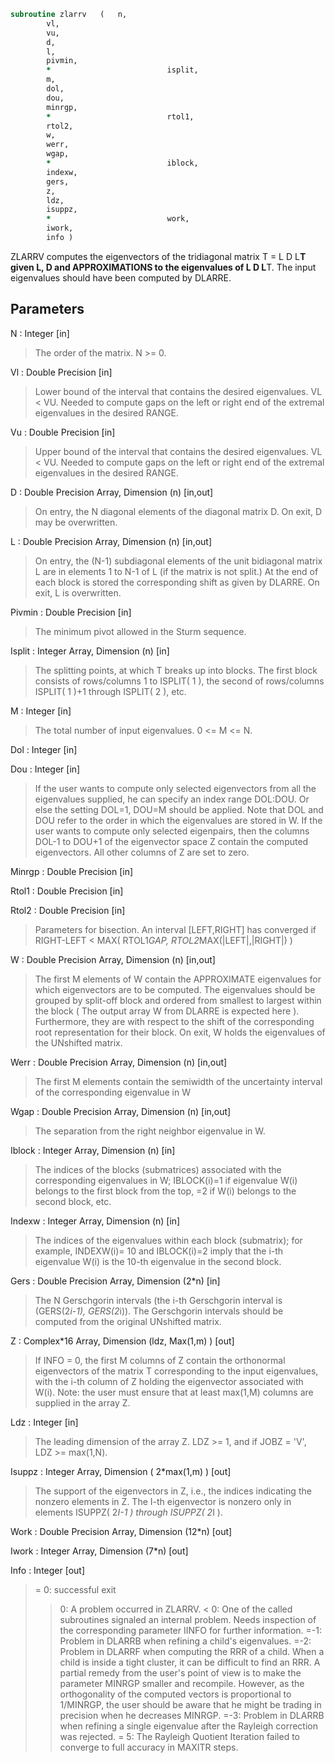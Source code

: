 ```fortran
subroutine zlarrv	(	n,
		vl,
		vu,
		d,
		l,
		pivmin,
		*                          isplit,
		m,
		dol,
		dou,
		minrgp,
		*                          rtol1,
		rtol2,
		w,
		werr,
		wgap,
		*                          iblock,
		indexw,
		gers,
		z,
		ldz,
		isuppz,
		*                          work,
		iwork,
		info )
```

 ZLARRV computes the eigenvectors of the tridiagonal matrix
 T = L D L**T given L, D and APPROXIMATIONS to the eigenvalues of L D L**T.
 The input eigenvalues should have been computed by DLARRE.

## Parameters
N : Integer [in]
> The order of the matrix.  N >= 0.

Vl : Double Precision [in]
> Lower bound of the interval that contains the desired
> eigenvalues. VL < VU. Needed to compute gaps on the left or right
> end of the extremal eigenvalues in the desired RANGE.

Vu : Double Precision [in]
> Upper bound of the interval that contains the desired
> eigenvalues. VL < VU. Needed to compute gaps on the left or right
> end of the extremal eigenvalues in the desired RANGE.

D : Double Precision Array, Dimension (n) [in,out]
> On entry, the N diagonal elements of the diagonal matrix D.
> On exit, D may be overwritten.

L : Double Precision Array, Dimension (n) [in,out]
> On entry, the (N-1) subdiagonal elements of the unit
> bidiagonal matrix L are in elements 1 to N-1 of L
> (if the matrix is not split.) At the end of each block
> is stored the corresponding shift as given by DLARRE.
> On exit, L is overwritten.

Pivmin : Double Precision [in]
> The minimum pivot allowed in the Sturm sequence.

Isplit : Integer Array, Dimension (n) [in]
> The splitting points, at which T breaks up into blocks.
> The first block consists of rows/columns 1 to
> ISPLIT( 1 ), the second of rows/columns ISPLIT( 1 )+1
> through ISPLIT( 2 ), etc.

M : Integer [in]
> The total number of input eigenvalues.  0 <= M <= N.

Dol : Integer [in]

Dou : Integer [in]
> If the user wants to compute only selected eigenvectors from all
> the eigenvalues supplied, he can specify an index range DOL:DOU.
> Or else the setting DOL=1, DOU=M should be applied.
> Note that DOL and DOU refer to the order in which the eigenvalues
> are stored in W.
> If the user wants to compute only selected eigenpairs, then
> the columns DOL-1 to DOU+1 of the eigenvector space Z contain the
> computed eigenvectors. All other columns of Z are set to zero.

Minrgp : Double Precision [in]

Rtol1 : Double Precision [in]

Rtol2 : Double Precision [in]
> Parameters for bisection.
> An interval [LEFT,RIGHT] has converged if
> RIGHT-LEFT < MAX( RTOL1*GAP, RTOL2*MAX(|LEFT|,|RIGHT|) )

W : Double Precision Array, Dimension (n) [in,out]
> The first M elements of W contain the APPROXIMATE eigenvalues for
> which eigenvectors are to be computed.  The eigenvalues
> should be grouped by split-off block and ordered from
> smallest to largest within the block ( The output array
> W from DLARRE is expected here ). Furthermore, they are with
> respect to the shift of the corresponding root representation
> for their block. On exit, W holds the eigenvalues of the
> UNshifted matrix.

Werr : Double Precision Array, Dimension (n) [in,out]
> The first M elements contain the semiwidth of the uncertainty
> interval of the corresponding eigenvalue in W

Wgap : Double Precision Array, Dimension (n) [in,out]
> The separation from the right neighbor eigenvalue in W.

Iblock : Integer Array, Dimension (n) [in]
> The indices of the blocks (submatrices) associated with the
> corresponding eigenvalues in W; IBLOCK(i)=1 if eigenvalue
> W(i) belongs to the first block from the top, =2 if W(i)
> belongs to the second block, etc.

Indexw : Integer Array, Dimension (n) [in]
> The indices of the eigenvalues within each block (submatrix);
> for example, INDEXW(i)= 10 and IBLOCK(i)=2 imply that the
> i-th eigenvalue W(i) is the 10-th eigenvalue in the second block.

Gers : Double Precision Array, Dimension (2*n) [in]
> The N Gerschgorin intervals (the i-th Gerschgorin interval
> is (GERS(2*i-1), GERS(2*i)). The Gerschgorin intervals should
> be computed from the original UNshifted matrix.

Z : Complex*16 Array, Dimension (ldz, Max(1,m) ) [out]
> If INFO = 0, the first M columns of Z contain the
> orthonormal eigenvectors of the matrix T
> corresponding to the input eigenvalues, with the i-th
> column of Z holding the eigenvector associated with W(i).
> Note: the user must ensure that at least max(1,M) columns are
> supplied in the array Z.

Ldz : Integer [in]
> The leading dimension of the array Z.  LDZ >= 1, and if
> JOBZ = 'V', LDZ >= max(1,N).

Isuppz : Integer Array, Dimension ( 2*max(1,m) ) [out]
> The support of the eigenvectors in Z, i.e., the indices
> indicating the nonzero elements in Z. The I-th eigenvector
> is nonzero only in elements ISUPPZ( 2*I-1 ) through
> ISUPPZ( 2*I ).

Work : Double Precision Array, Dimension (12*n) [out]

Iwork : Integer Array, Dimension (7*n) [out]

Info : Integer [out]
> = 0:  successful exit
> > 0:  A problem occurred in ZLARRV.
> < 0:  One of the called subroutines signaled an internal problem.
> Needs inspection of the corresponding parameter IINFO
> for further information.
> =-1:  Problem in DLARRB when refining a child's eigenvalues.
> =-2:  Problem in DLARRF when computing the RRR of a child.
> When a child is inside a tight cluster, it can be difficult
> to find an RRR. A partial remedy from the user's point of
> view is to make the parameter MINRGP smaller and recompile.
> However, as the orthogonality of the computed vectors is
> proportional to 1/MINRGP, the user should be aware that
> he might be trading in precision when he decreases MINRGP.
> =-3:  Problem in DLARRB when refining a single eigenvalue
> after the Rayleigh correction was rejected.
> = 5:  The Rayleigh Quotient Iteration failed to converge to
> full accuracy in MAXITR steps.

